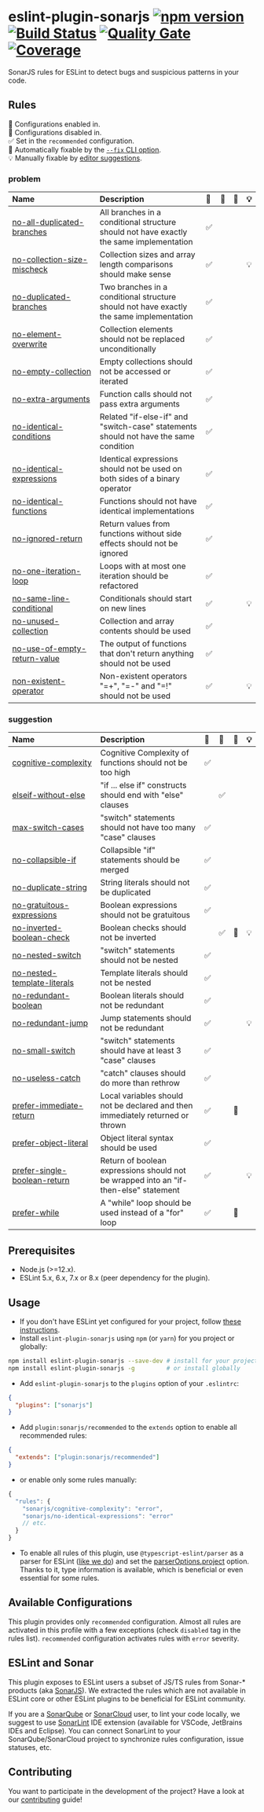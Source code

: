 # eslint-plugin-sonarjs [![npm version](https://badge.fury.io/js/eslint-plugin-sonarjs.svg)](https://badge.fury.io/js/eslint-plugin-sonarjs) [![Build Status](https://api.cirrus-ci.com/github/SonarSource/eslint-plugin-sonarjs.svg?branch=master)](https://cirrus-ci.com/github/SonarSource/eslint-plugin-sonarjs) [![Quality Gate](https://sonarcloud.io/api/project_badges/measure?project=eslint-plugin-sonarjs&metric=alert_status)](https://sonarcloud.io/dashboard?id=eslint-plugin-sonarjs) [![Coverage](https://sonarcloud.io/api/project_badges/measure?project=eslint-plugin-sonarjs&metric=coverage)](https://sonarcloud.io/dashboard?id=eslint-plugin-sonarjs)

SonarJS rules for ESLint to detect bugs and suspicious patterns in your code.

## Rules

<!-- begin auto-generated rules list -->

💼 Configurations enabled in.\
🚫 Configurations disabled in.\
✅ Set in the `recommended` configuration.\
🔧 Automatically fixable by the [`--fix` CLI option](https://eslint.org/docs/user-guide/command-line-interface#--fix).\
💡 Manually fixable by [editor suggestions](https://eslint.org/docs/developer-guide/working-with-rules#providing-suggestions).

### problem

| Name                                                                       | Description                                                                             | 💼 | 🚫 | 🔧 | 💡 |
| :------------------------------------------------------------------------- | :-------------------------------------------------------------------------------------- | :- | :- | :- | :- |
| [no-all-duplicated-branches](docs/rules/no-all-duplicated-branches.md)     | All branches in a conditional structure should not have exactly the same implementation | ✅  |    |    |    |
| [no-collection-size-mischeck](docs/rules/no-collection-size-mischeck.md)   | Collection sizes and array length comparisons should make sense                         | ✅  |    |    | 💡 |
| [no-duplicated-branches](docs/rules/no-duplicated-branches.md)             | Two branches in a conditional structure should not have exactly the same implementation | ✅  |    |    |    |
| [no-element-overwrite](docs/rules/no-element-overwrite.md)                 | Collection elements should not be replaced unconditionally                              | ✅  |    |    |    |
| [no-empty-collection](docs/rules/no-empty-collection.md)                   | Empty collections should not be accessed or iterated                                    | ✅  |    |    |    |
| [no-extra-arguments](docs/rules/no-extra-arguments.md)                     | Function calls should not pass extra arguments                                          | ✅  |    |    |    |
| [no-identical-conditions](docs/rules/no-identical-conditions.md)           | Related "if-else-if" and "switch-case" statements should not have the same condition    | ✅  |    |    |    |
| [no-identical-expressions](docs/rules/no-identical-expressions.md)         | Identical expressions should not be used on both sides of a binary operator             | ✅  |    |    |    |
| [no-identical-functions](docs/rules/no-identical-functions.md)             | Functions should not have identical implementations                                     | ✅  |    |    |    |
| [no-ignored-return](docs/rules/no-ignored-return.md)                       | Return values from functions without side effects should not be ignored                 | ✅  |    |    |    |
| [no-one-iteration-loop](docs/rules/no-one-iteration-loop.md)               | Loops with at most one iteration should be refactored                                   | ✅  |    |    |    |
| [no-same-line-conditional](docs/rules/no-same-line-conditional.md)         | Conditionals should start on new lines                                                  | ✅  |    |    | 💡 |
| [no-unused-collection](docs/rules/no-unused-collection.md)                 | Collection and array contents should be used                                            | ✅  |    |    |    |
| [no-use-of-empty-return-value](docs/rules/no-use-of-empty-return-value.md) | The output of functions that don't return anything should not be used                   | ✅  |    |    |    |
| [non-existent-operator](docs/rules/non-existent-operator.md)               | Non-existent operators "=+", "=-" and "=!" should not be used                           | ✅  |    |    | 💡 |

### suggestion

| Name                                                                       | Description                                                                          | 💼 | 🚫 | 🔧 | 💡 |
| :------------------------------------------------------------------------- | :----------------------------------------------------------------------------------- | :- | :- | :- | :- |
| [cognitive-complexity](docs/rules/cognitive-complexity.md)                 | Cognitive Complexity of functions should not be too high                             | ✅  |    |    |    |
| [elseif-without-else](docs/rules/elseif-without-else.md)                   | "if ... else if" constructs should end with "else" clauses                           |    | ✅  |    |    |
| [max-switch-cases](docs/rules/max-switch-cases.md)                         | "switch" statements should not have too many "case" clauses                          | ✅  |    |    |    |
| [no-collapsible-if](docs/rules/no-collapsible-if.md)                       | Collapsible "if" statements should be merged                                         | ✅  |    |    |    |
| [no-duplicate-string](docs/rules/no-duplicate-string.md)                   | String literals should not be duplicated                                             | ✅  |    |    |    |
| [no-gratuitous-expressions](docs/rules/no-gratuitous-expressions.md)       | Boolean expressions should not be gratuitous                                         | ✅  |    |    |    |
| [no-inverted-boolean-check](docs/rules/no-inverted-boolean-check.md)       | Boolean checks should not be inverted                                                |    | ✅  | 🔧 | 💡 |
| [no-nested-switch](docs/rules/no-nested-switch.md)                         | "switch" statements should not be nested                                             | ✅  |    |    |    |
| [no-nested-template-literals](docs/rules/no-nested-template-literals.md)   | Template literals should not be nested                                               | ✅  |    |    |    |
| [no-redundant-boolean](docs/rules/no-redundant-boolean.md)                 | Boolean literals should not be redundant                                             | ✅  |    |    |    |
| [no-redundant-jump](docs/rules/no-redundant-jump.md)                       | Jump statements should not be redundant                                              | ✅  |    |    | 💡 |
| [no-small-switch](docs/rules/no-small-switch.md)                           | "switch" statements should have at least 3 "case" clauses                            | ✅  |    |    |    |
| [no-useless-catch](docs/rules/no-useless-catch.md)                         | "catch" clauses should do more than rethrow                                          | ✅  |    |    |    |
| [prefer-immediate-return](docs/rules/prefer-immediate-return.md)           | Local variables should not be declared and then immediately returned or thrown       | ✅  |    | 🔧 |    |
| [prefer-object-literal](docs/rules/prefer-object-literal.md)               | Object literal syntax should be used                                                 | ✅  |    |    |    |
| [prefer-single-boolean-return](docs/rules/prefer-single-boolean-return.md) | Return of boolean expressions should not be wrapped into an "if-then-else" statement | ✅  |    |    | 💡 |
| [prefer-while](docs/rules/prefer-while.md)                                 | A "while" loop should be used instead of a "for" loop                                | ✅  |    | 🔧 |    |

<!-- end auto-generated rules list -->

## Prerequisites

* Node.js (>=12.x).
* ESLint 5.x, 6.x, 7.x or 8.x (peer dependency for the plugin).

## Usage

* If you don't have ESLint yet configured for your project, follow [these instructions](https://github.com/eslint/eslint#installation-and-usage).
* Install `eslint-plugin-sonarjs` using `npm` (or `yarn`) for you project or globally:

```sh
npm install eslint-plugin-sonarjs --save-dev # install for your project
npm install eslint-plugin-sonarjs -g         # or install globally
```

* Add `eslint-plugin-sonarjs` to the `plugins` option of your `.eslintrc`:

```json
{
  "plugins": ["sonarjs"]
}
```

* Add `plugin:sonarjs/recommended` to the `extends` option to enable all recommended rules:

```json
{
  "extends": ["plugin:sonarjs/recommended"]
}
```

* or enable only some rules manually:

```javascript
{
  "rules": {
    "sonarjs/cognitive-complexity": "error",
    "sonarjs/no-identical-expressions": "error"
    // etc.
  }
}
```

* To enable all rules of this plugin, use `@typescript-eslint/parser` as a parser for ESLint ([like we do](https://github.com/SonarSource/eslint-plugin-sonarjs/blob/6e06d59a233e07b28fbbd6398e08b9b0c63b18f9/.eslintrc.js#L4)) and set the [parserOptions.project](https://github.com/typescript-eslint/typescript-eslint/tree/master/packages/parser#parseroptionsproject) option. Thanks to it, type information is available, which is beneficial or even essential for some rules.

## Available Configurations

This plugin provides only `recommended` configuration. Almost all rules are activated in this profile with a few exceptions (check `disabled` tag in the rules list). `recommended` configuration activates rules with `error` severity.

## ESLint and Sonar

This plugin exposes to ESLint users a subset of JS/TS rules from Sonar-* products (aka [SonarJS](https://github.com/SonarSource/SonarJS)). We extracted the rules which are not available in ESLint core or other ESLint plugins to be beneficial for ESLint community.

If you are a [SonarQube](https://www.sonarqube.org) or [SonarCloud](https://sonarcloud.io) user, to lint your code locally, we suggest to use [SonarLint](https://www.sonarlint.org) IDE extension (available for VSCode, JetBrains IDEs and Eclipse). You can connect SonarLint to your SonarQube/SonarCloud project to synchronize rules configuration, issue statuses, etc.

## Contributing

You want to participate in the development of the project? Have a look at our [contributing](./docs/CONTRIBUTING.md) guide!
